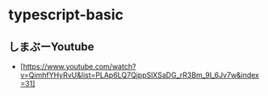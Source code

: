 # typescript-basic

## しまぶーYoutube
- [https://www.youtube.com/watch?v=QimhfYHyRvU&list=PLAp6LQ7QjppSlXSaDG_rR3Bm_9I_6Jv7w&index=31]
